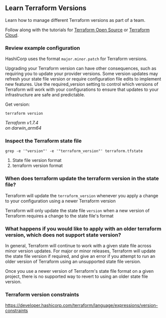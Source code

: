 ## Learn Terraform Versions

Learn how to manage different Terraform versions as part of a team.

Follow along with the tutorials for [Terraform Open Source](https://developer.hashicorp.com/terraform/tutorials/configuration-language/versions) or [Terraform Cloud](https://developer.hashicorp.com/terraform/tutorials/cloud/cloud-versions).

### Review example configuration

HashiCorp uses the format `major.minor.patch` for Terraform versions.

Upgrading your Terraform version can have other consequences, such as requiring you to update your provider versions. Some version updates may refresh your state file version or require configuration file edits to implement new features. Use the required_version setting to control which versions of Terraform will work with your configurations to ensure that updates to your infrastructure are safe and predictable.

Get version:

`terraform version`

_Terraform v1.7.4_<br>
_on darwin_arm64_

### Inspect the Terraform state file

`grep -e '"version"' -e '"terraform_version"' terraform.tfstate`

1. State file version format
2. terraform version format

### When does terraform update the terraform version in the state file?

Terraform will update the `terraform_version` whenever you apply a change to your configuration using a newer Terraform version

Terraform will only update the state file `version` when a new version of Terraform requires a change to the state file's format

### What happens if you would like to apply with an older terraform version, which does not support state version?

In general, Terraform will continue to work with a given state file across minor version updates. For major or minor releases, Terraform will update the state file version if required, and give an error if you attempt to run an older version of Terraform using an unsupported state file version.

Once you use a newer version of Terraform's state file format on a given project, there is no supported way to revert to using an older state file version.

### Terraform version constraints

https://developer.hashicorp.com/terraform/language/expressions/version-constraints

